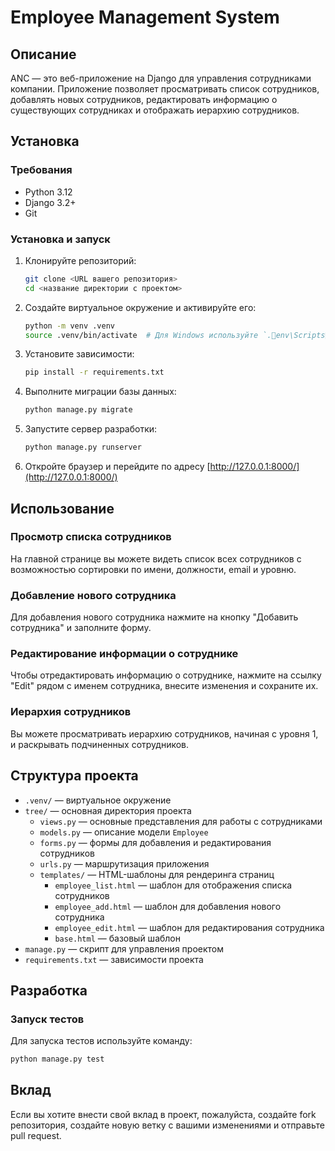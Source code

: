 
# Employee Management System

## Описание

ANC — это веб-приложение на Django для управления сотрудниками компании. Приложение позволяет просматривать список сотрудников, добавлять новых сотрудников, редактировать информацию о существующих сотрудниках и отображать иерархию сотрудников.

## Установка

### Требования

- Python 3.12
- Django 3.2+
- Git

### Установка и запуск

1. Клонируйте репозиторий:

   ```sh
   git clone <URL вашего репозитория>
   cd <название директории с проектом>
   ```

2. Создайте виртуальное окружение и активируйте его:

   ```sh
   python -m venv .venv
   source .venv/bin/activate  # Для Windows используйте `.env\Scriptsctivate`
   ```

3. Установите зависимости:

   ```sh
   pip install -r requirements.txt
   ```

4. Выполните миграции базы данных:

   ```sh
   python manage.py migrate
   ```

5. Запустите сервер разработки:

   ```sh
   python manage.py runserver
   ```

6. Откройте браузер и перейдите по адресу [http://127.0.0.1:8000/](http://127.0.0.1:8000/)

## Использование

### Просмотр списка сотрудников

На главной странице вы можете видеть список всех сотрудников с возможностью сортировки по имени, должности, email и уровню. 

### Добавление нового сотрудника

Для добавления нового сотрудника нажмите на кнопку "Добавить сотрудника" и заполните форму.

### Редактирование информации о сотруднике

Чтобы отредактировать информацию о сотруднике, нажмите на ссылку "Edit" рядом с именем сотрудника, внесите изменения и сохраните их.

### Иерархия сотрудников

Вы можете просматривать иерархию сотрудников, начиная с уровня 1, и раскрывать подчиненных сотрудников.

## Структура проекта

- `.venv/` — виртуальное окружение
- `tree/` — основная директория проекта
  - `views.py` — основные представления для работы с сотрудниками
  - `models.py` — описание модели `Employee`
  - `forms.py` — формы для добавления и редактирования сотрудников
  - `urls.py` — маршрутизация приложения
  - `templates/` — HTML-шаблоны для рендеринга страниц
    - `employee_list.html` — шаблон для отображения списка сотрудников
    - `employee_add.html` — шаблон для добавления нового сотрудника
    - `employee_edit.html` — шаблон для редактирования сотрудника
    - `base.html` — базовый шаблон
- `manage.py` — скрипт для управления проектом
- `requirements.txt` — зависимости проекта

## Разработка

### Запуск тестов

Для запуска тестов используйте команду:

```sh
python manage.py test
```

## Вклад

Если вы хотите внести свой вклад в проект, пожалуйста, создайте fork репозитория, создайте новую ветку с вашими изменениями и отправьте pull request.

